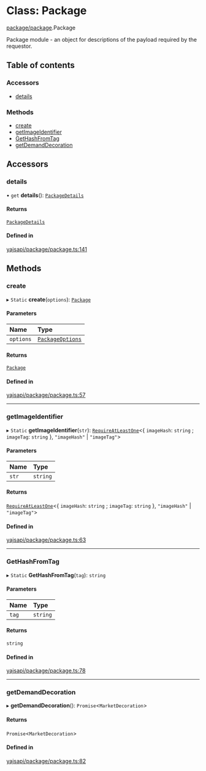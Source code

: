 # Class: Package

[package/package](../modules/package_package.md).Package

Package module - an object for descriptions of the payload required by the requestor.

## Table of contents

### Accessors

- [details](package_package.Package.md#details)

### Methods

- [create](package_package.Package.md#create)
- [getImageIdentifier](package_package.Package.md#getimageidentifier)
- [GetHashFromTag](package_package.Package.md#gethashfromtag)
- [getDemandDecoration](package_package.Package.md#getdemanddecoration)

## Accessors

### details

• `get` **details**(): [`PackageDetails`](../interfaces/package_package.PackageDetails.md)

#### Returns

[`PackageDetails`](../interfaces/package_package.PackageDetails.md)

#### Defined in

[yajsapi/package/package.ts:141](https://github.com/golemfactory/yajsapi/blob/87b4066/yajsapi/package/package.ts#L141)

## Methods

### create

▸ `Static` **create**(`options`): [`Package`](package_package.Package.md)

#### Parameters

| Name | Type |
| :------ | :------ |
| `options` | [`PackageOptions`](../modules/package_package.md#packageoptions) |

#### Returns

[`Package`](package_package.Package.md)

#### Defined in

[yajsapi/package/package.ts:57](https://github.com/golemfactory/yajsapi/blob/87b4066/yajsapi/package/package.ts#L57)

___

### getImageIdentifier

▸ `Static` **getImageIdentifier**(`str`): [`RequireAtLeastOne`](../modules/utils_types.md#requireatleastone)<{ `imageHash`: `string` ; `imageTag`: `string`  }, ``"imageHash"`` \| ``"imageTag"``\>

#### Parameters

| Name | Type |
| :------ | :------ |
| `str` | `string` |

#### Returns

[`RequireAtLeastOne`](../modules/utils_types.md#requireatleastone)<{ `imageHash`: `string` ; `imageTag`: `string`  }, ``"imageHash"`` \| ``"imageTag"``\>

#### Defined in

[yajsapi/package/package.ts:63](https://github.com/golemfactory/yajsapi/blob/87b4066/yajsapi/package/package.ts#L63)

___

### GetHashFromTag

▸ `Static` **GetHashFromTag**(`tag`): `string`

#### Parameters

| Name | Type |
| :------ | :------ |
| `tag` | `string` |

#### Returns

`string`

#### Defined in

[yajsapi/package/package.ts:78](https://github.com/golemfactory/yajsapi/blob/87b4066/yajsapi/package/package.ts#L78)

___

### getDemandDecoration

▸ **getDemandDecoration**(): `Promise`<`MarketDecoration`\>

#### Returns

`Promise`<`MarketDecoration`\>

#### Defined in

[yajsapi/package/package.ts:82](https://github.com/golemfactory/yajsapi/blob/87b4066/yajsapi/package/package.ts#L82)
